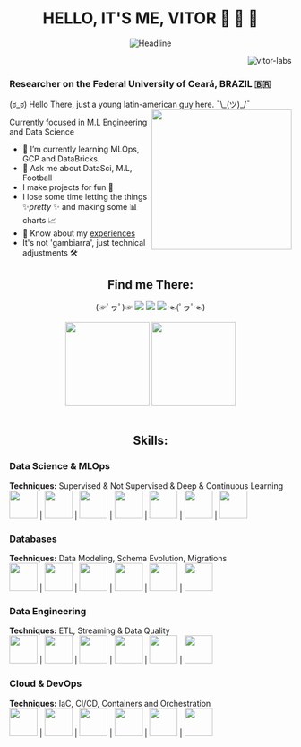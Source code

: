 <!-- Portfolio Presentation -->
<div align=center>
<h1 align="center">HELLO, IT'S ME, VITOR 👋 👋 👋</h1>
  <img src="https://readme-typing-svg.herokuapp.com?color=%236FDA44&size=32&center=true&vCenter=true&width=600&height=50&lines=Machine+Learning;Data+Engineer;Data+Scientist;Problem+Solver;" alt="Headline"/>
</div>
<p align="right"> <img src="https://komarev.com/ghpvc/?username=vitor-labs&label=Profile%20views&color=0e75b6&style=flat" alt="vitor-labs" /> </p>
<h3> Researcher on the Federal University of Ceará, BRAZIL 🇧🇷 </h3>
(ಠ_ಠ) Hello There, just a young latin-american guy here. ¯\_(ツ)_/¯
<img src="https://github.com/TheDudeThatCode/TheDudeThatCode/blob/master/Assets/Developer.gif" align="right" width="250">

Currently focused in M.L Engineering and Data Science
- 🌱 I’m currently learning MLOps, GCP and DataBricks.
- 💬 Ask me about DataSci, M.L, Football
- I make projects for fun 👀
- I lose some time letting the things ✨*pretty* ✨ and making some 📊 charts 📈
- 📄 Know about my <a href="https://docs.google.com/document/d/1wrUB81GhXZv-RPv8QdIupv79s5oTY2sKYvEZY221ax0/edit?usp=sharing">experiences</a>
- It's not 'gambiarra', just technical adjustments 🛠

<!-- Portfolio Contact Grid -->
<div>
  <div align="center">
    <h2><strong>Find me There:</strong></h2>
    (☞ﾟヮﾟ)☞ 
    <a href="https://www.instagram.com/u.vito.duarte/" target="_blank"><img src="https://img.shields.io/badge/-Instagram-%23E4405F?style=for-the-badge&logo=instagram&logoColor=white" target="_blank"></a>
    <a href="mailto:v02hx10@gmail.com"><img src="https://img.shields.io/badge/-Gmail-%23333?style=for-the-badge&logo=gmail&logoColor=white" target="_blank"></a>
    <a href="https://www.linkedin.com/in/uvitohugo"><img src="https://img.shields.io/badge/-LinkedIn-%230077B5?style=for-the-badge&logo=linkedin&logoColor=white" target="_blank"></a>
    ☜(ﾟヮﾟ☜)
  </div>
  <br/>
  <div align="center">
      <img height="150em" src="https://github-readme-streak-stats.herokuapp.com/?user=Vitor-labs&layout=compact&langs_count=7&theme=tokyonight" />
      <img height="150em" src="https://github-readme-stats.vercel.app/api?username=Vitor-labs&show_icons=true&theme=tokyonight&include_all_commits=true&count_private=true" />
  </div>
  <br/>
</div>

<!-- Skills Grid -->
<h2 align="center"><strong>Skills:</strong></h2>

### Data Science & MLOps

**Techniques:** Supervised & Not Supervised & Deep & Continuous Learning  
<img width="50" height="50" src="https://cdn.jsdelivr.net/gh/devicons/devicon@latest/icons/pytorch/pytorch-original.svg"/> | 
<img width="50" height="50" src="https://cdn.jsdelivr.net/gh/devicons/devicon@latest/icons/tensorflow/tensorflow-original.svg" /> | 
<img width="50" height="50" src="https://cdn.jsdelivr.net/gh/devicons/devicon@latest/icons/pandas/pandas-original-wordmark.svg" /> | 
<img width="50" height="50" src="https://cdn.jsdelivr.net/gh/devicons/devicon@latest/icons/numpy/numpy-original.svg" /> | 
<img width="50" height="50" src="https://cdn.jsdelivr.net/gh/devicons/devicon@latest/icons/scikitlearn/scikitlearn-original.svg" /> | 
<img width="50" height="50" src="https://cdn.jsdelivr.net/gh/devicons/devicon@latest/icons/opencv/opencv-original-wordmark.svg" /> | 
<img width="50" height="50" src="https://cdn.jsdelivr.net/gh/devicons/devicon@latest/icons/matplotlib/matplotlib-original-wordmark.svg" />

### Databases

**Techniques:** Data Modeling, Schema Evolution, Migrations  
<img width="50" height="50" src="https://cdn.jsdelivr.net/gh/devicons/devicon@latest/icons/sqlite/sqlite-original.svg"/> | 
<img width="50" height="50" src="https://cdn.jsdelivr.net/gh/devicons/devicon@latest/icons/redis/redis-original.svg" /> | 
<img width="50" height="50" src="https://cdn.jsdelivr.net/gh/devicons/devicon@latest/icons/postgresql/postgresql-original.svg" /> | 
<img width="50" height="50" src="https://cdn.jsdelivr.net/gh/devicons/devicon@latest/icons/mysql/mysql-original-wordmark.svg" /> | 
<img width="50" height="50" src="https://cdn.jsdelivr.net/gh/devicons/devicon@latest/icons/sqlalchemy/sqlalchemy-original.svg" /> | 
<img width="50" height="50" src="https://cdn.jsdelivr.net/gh/devicons/devicon@latest/icons/dynamodb/dynamodb-original.svg" />

### Data Engineering
**Techniques:** ETL, Streaming & Data Quality  
<img width="50" height="50" src="https://cdn.jsdelivr.net/gh/devicons/devicon@latest/icons/apachespark/apachespark-original.svg" /> |
<img width="50" height="50" src="https://cdn.jsdelivr.net/gh/devicons/devicon@latest/icons/apachekafka/apachekafka-original.svg" /> |
<img width="50" height="50" src="https://cdn.jsdelivr.net/gh/devicons/devicon@latest/icons/apacheairflow/apacheairflow-original.svg" /> |
<img width="50" height="50" src="https://cdn.jsdelivr.net/gh/devicons/devicon@latest/icons/djangorest/djangorest-original.svg" /> |
<img width="50" height="50" src="https://cdn.jsdelivr.net/gh/devicons/devicon@latest/icons/fastapi/fastapi-original.svg" /> |
<img width="50" height="50" src="https://cdn.jsdelivr.net/gh/devicons/devicon@latest/icons/flask/flask-original.svg" />

### Cloud & DevOps

**Techniques:** IaC, CI/CD, Containers and Orchestration  
<img width="50" height="50" src="https://cdn.jsdelivr.net/gh/devicons/devicon@latest/icons/amazonwebservices/amazonwebservices-original-wordmark.svg"/> | 
<img width="50" height="50" src="https://cdn.jsdelivr.net/gh/devicons/devicon@latest/icons/googlecloud/googlecloud-original.svg" /> | 
<img width="50" height="50" src="https://cdn.jsdelivr.net/gh/devicons/devicon@latest/icons/terraform/terraform-original.svg" /> | 
<img width="50" height="50" src="https://cdn.jsdelivr.net/gh/devicons/devicon@latest/icons/podman/podman-original.svg" /> | 
<img width="50" height="50" src="https://cdn.jsdelivr.net/gh/devicons/devicon@latest/icons/githubactions/githubactions-original.svg" /> | 
<img width="50" height="50" src="https://cdn.jsdelivr.net/gh/devicons/devicon@latest/icons/yaml/yaml-original.svg" />
